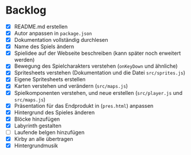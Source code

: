 # Backlog

- [x] README.md erstellen
- [x] Autor anpassen in `package.json`
- [x] Dokumentation vollständig durchlesen
- [x] Name des Spiels ändern
- [x] Spielidee auf der Webseite beschreiben (kann später noch erweitert werden)
- [x] Bewegung des Spielcharakters verstehen (`onKeyDown` und ähnliche)
- [x] Spritesheets verstehen (Dokumentation und die Datei `src/sprites.js`)
- [x] Eigene Spritesheets erstellen
- [x] Karten verstehen und verändern (`src/maps.js`)
- [x] Spielkomponenten verstehen, und neue erstellen (`src/player.js` und
      `src/maps.js`)
- [x] Präsentation für das Endprodukt in (`pres.html`) anpassen
- [x] Hintergrund des Spieles änderen
- [x] Blöcke hinzufügen
- [x] Labyrinth gestalten
- [ ] Laufende belgen hinzufügen
- [x] Kirby an alle übertragen
- [x] Hintergrundmusik

